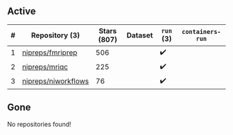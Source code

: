 ## Active
| # | Repository (3) | Stars (807) | Dataset | `run` (3) | `containers-run` |
| --- | --- | --- | --- | --- | --- |
| 1 | [nipreps/fmriprep](https://github.com/nipreps/fmriprep) | 506 |  | :heavy_check_mark: |  |
| 2 | [nipreps/mriqc](https://github.com/nipreps/mriqc) | 225 |  | :heavy_check_mark: |  |
| 3 | [nipreps/niworkflows](https://github.com/nipreps/niworkflows) | 76 |  | :heavy_check_mark: |  |

## Gone
No repositories found!
